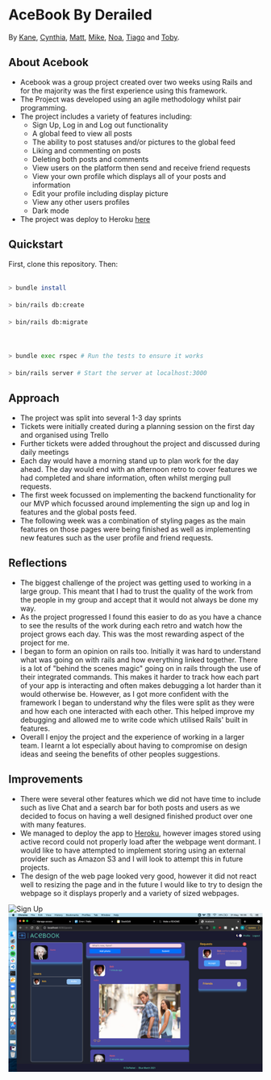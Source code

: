 
# AceBook By Derailed

  By [Kane](github.com/KaneG9), [Cynthia](https://github.com/C-A-Tech), [Matt](https://github.com/MattDawson2020), [Mike](https://github.com/mikejeuga), [Noa](https://github.com/noarfarber), [Tiago](https://github.com/TiagoManuelPC) and [Toby](https://github.com/tobyjessup).

## About Acebook 
* Acebook was a group project created over two weeks using Rails and for the majority was the first experience using this framework.
* The Project was developed using an agile methodology whilst pair programming.
* The project includes a variety of features including:
	* Sign Up, Log in and Log out functionality
	* A global feed to view all posts
	* The ability to post statuses and/or pictures to the global feed
	* Liking and commenting on posts
	* Deleting both posts and comments
	* View users on the platform then send and receive friend requests
	* View your own profile which displays all of your posts and information
	* Edit your profile including display picture
	* View any other users profiles
	* Dark mode
* The project was deploy to Heroku [here](https://fierce-scrubland-29769.herokuapp.com/)

## Quickstart


First, clone this repository. Then:

```bash

> bundle install

> bin/rails db:create

> bin/rails db:migrate

  

> bundle exec rspec # Run the tests to ensure it works

> bin/rails server # Start the server at localhost:3000

```

## Approach
* The project was split into several 1-3 day sprints
* Tickets were initially created during a planning session on the first day and organised using Trello
* Further tickets were added throughout the project and discussed during daily meetings
* Each day would have a morning stand up to plan work for the day ahead. The day would end with an afternoon retro to cover features we had completed and share information, often whilst merging pull requests.
* The first week focussed on implementing the backend functionality for our MVP which focussed around implementing the sign up and log in features and the global posts feed.
* The following week was a combination of styling pages as the main features on those pages were being finished as well as implementing new features such as the user profile and friend requests.

## Reflections
* The biggest challenge of the project was getting used to working in a large group. This meant that I had to trust the quality of the work from the people in my group and accept that it would not always be done my way. 
* As the project progressed I found this easier to do as you have a chance to see the results of the work during each retro and watch how the project grows each day. This was the most rewarding aspect of the project for me.
*  I began to form an opinion on rails too. Initially it was hard to understand what was going on with rails and how everything linked together. There is a lot of "behind the scenes magic" going on in rails through the use of their integrated commands. This makes it harder to track how each part of your app is interacting and often makes debugging a lot harder than it would otherwise be. However, as I got more confident with the framework I began to understand why the files were split as they were and how each one interacted with each other. This helped improve my debugging and allowed me to write code which utilised Rails' built in features.
* Overall I enjoy the project and the experience of working in a larger team. I learnt a lot especially about having to compromise on design ideas and seeing the benefits of other peoples suggestions.

## Improvements
* There were several other features which we did not have time to include such as live Chat and a search bar for both posts and users as we decided to focus on having a well designed finished product over one with many features.
* We managed to deploy the app to [Heroku](https://fierce-scrubland-29769.herokuapp.com/), however images stored using active record could not properly load after the webpage went dormant. I would like to have attempted to implement storing using an external provider such as Amazon S3 and I will look to attempt this in future projects.
* The design of the web page looked very good, however it did not react well to resizing the page and in the future I would like to try to design the webpage so it displays properly and a variety of sized webpages.

![Sign Up](app/assets/images/Screenshot%202021-05-31%20at%2016.24.10.png)
![Home Feed](app/assets/images/Screenshot%202021-05-31%20at%2016.36.10.png)